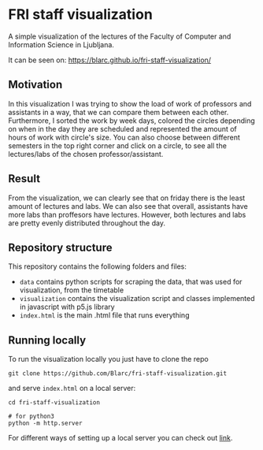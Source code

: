 # FRI staff visualization
A simple visualization of the lectures of the Faculty of Computer and Information Science in Ljubljana.

It can be seen on: https://blarc.github.io/fri-staff-visualization/

## Motivation
In this visualization I was trying to show the load of work of professors and assistants in a way, that we can compare them between each other.
Furthermore, I sorted the work by week days, colored the circles depending on when in the day they are scheduled and represented the amount of hours
of work with circle's size. You can also choose between different semesters in the top right corner and click on a circle, to see all the lectures/labs
of the chosen professor/assistant.

## Result
From the visualization, we can clearly see that on friday there is the least amount of lectures and labs. We can also see that overall,
assistants have more labs than proffesors have lectures. However, both lectures and labs are pretty evenly distributed throughout the day.

## Repository structure
This repository contains the following folders and files:
- `data` contains python scripts for scraping the data, that was used for visualization, from the timetable
- `visualization` contains the visualization script and classes implemented in javascript with p5.js library
- `index.html` is the main .html file that runs everything

## Running locally
To run the visualization locally you just have to clone the repo 
```
git clone https://github.com/Blarc/fri-staff-visualization.git
```
and serve `index.html` on a local server:
```
cd fri-staff-visualization

# for python3
python -m http.server
```
For different ways of setting up a local server you can check out [link](https://github.com/processing/p5.js/wiki/Local-server).




